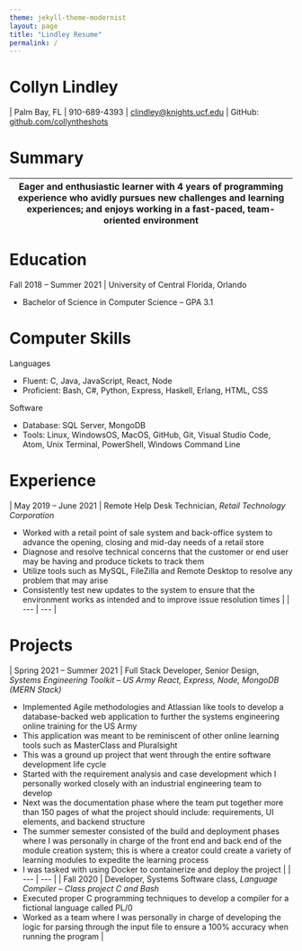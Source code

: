```yaml
---
theme: jekyll-theme-modernist
layout: page
title: "Lindley Resume"
permalink: /
---
```


#
# Collyn Lindley

| Palm Bay, FL | 910-689-4393 | clindley@knights.ucf.edu | GitHub: [github.com/collyntheshots](https://github.com/collyntheshots)


# Summary

| Eager and enthusiastic learner with 4 years of programming experience who avidly pursues new challenges and learning experiences; and enjoys working in a fast-paced, team-oriented environment |
| --- |

# Education
 Fall 2018 – Summer 2021 | University of Central Florida, Orlando
- Bachelor of Science in Computer Science – GPA 3.1

# Computer Skills

Languages
- Fluent: C, Java, JavaScript, React, Node
- Proficient: Bash, C#, Python, Express, Haskell, Erlang, HTML, CSS

Software
- Database: SQL Server, MongoDB
- Tools: Linux, WindowsOS, MacOS, GitHub, Git, Visual Studio Code, Atom, Unix Terminal, PowerShell, Windows Command Line

# Experience

| May 2019 – June 2021 | Remote Help Desk Technician, _Retail Technology Corporation_
- Worked with a retail point of sale system and back-office system to advance the opening, closing and mid-day needs of a retail store
- Diagnose and resolve technical concerns that the customer or end user may be having and produce tickets to track them
- Utilize tools such as MySQL, FileZilla and Remote Desktop to resolve any problem that may arise
- Consistently test new updates to the system to ensure that the environment works as intended
 and to improve issue resolution times
 |
| --- | --- |

# Projects

| Spring 2021 – Summer 2021 | Full Stack Developer, Senior Design, _Systems Engineering Toolkit – US Army
 React, Express, Node, MongoDB (MERN Stack)_
- Implemented Agile methodologies and Atlassian like tools to develop a database-backed web application to further the systems engineering online training for the US Army
- This application was meant to be reminiscent of other online learning tools such as MasterClass and Pluralsight
- This was a ground up project that went through the entire software development life cycle
- Started with the requirement analysis and case development which I personally worked closely with an industrial engineering team to develop
- Next was the documentation phase where the team put together more than 150 pages of what the project should include: requirements, UI elements, and backend structure
- The summer semester consisted of the build and deployment phases where I was personally in charge of the front end and back end of the module creation system; this is where a creator could create a variety of learning modules to expedite the learning process
- I was tasked with using Docker to containerize and deploy the project
 |
| --- | --- |
| Fall 2020 | Developer, Systems Software class, _Language Compiler – Class project
 C and Bash_
- Executed proper C programming techniques to develop a compiler for a fictional language called PL/0
- Worked as a team where I was personally in charge of developing the logic for parsing through the input file to ensure a 100% accuracy when running the program
 |
